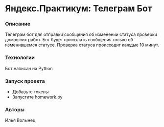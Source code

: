 # Яндекс.Практикум: Телеграм Бот
### Описание
Телеграм бот для отправки сообщения об изменении статуса проверки домашних работ.
Бот будет присылать сообщения только об изменившемся статусе.
Проверка статуса происходит каждые 10 минут.
### Технологии
Бот написан на Python
### Запуск проекта
- Добавьте токены
- Запустите homework.py
### Авторы
Илья Волынец
